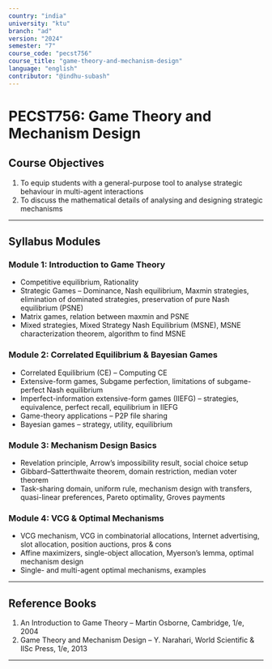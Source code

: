 ```yaml
---
country: "india"
university: "ktu"
branch: "ad"
version: "2024"
semester: "7"
course_code: "pecst756"
course_title: "game-theory-and-mechanism-design"
language: "english"
contributor: "@indhu-subash"
---
```


# PECST756: Game Theory and Mechanism Design  

## Course Objectives

1. To equip students with a general-purpose tool to analyse strategic behaviour in multi-agent interactions  
2. To discuss the mathematical details of analysing and designing strategic mechanisms  

---

## Syllabus Modules

### Module 1: Introduction to Game Theory
- Competitive equilibrium, Rationality  
- Strategic Games – Dominance, Nash equilibrium, Maxmin strategies, elimination of dominated strategies, preservation of pure Nash equilibrium (PSNE)  
- Matrix games, relation between maxmin and PSNE  
- Mixed strategies, Mixed Strategy Nash Equilibrium (MSNE), MSNE characterization theorem, algorithm to find MSNE  

### Module 2: Correlated Equilibrium & Bayesian Games
- Correlated Equilibrium (CE) – Computing CE  
- Extensive-form games, Subgame perfection, limitations of subgame-perfect Nash equilibrium  
- Imperfect-information extensive-form games (IIEFG) – strategies, equivalence, perfect recall, equilibrium in IIEFG  
- Game-theory applications – P2P file sharing  
- Bayesian games – strategy, utility, equilibrium  

### Module 3: Mechanism Design Basics
- Revelation principle, Arrow’s impossibility result, social choice setup  
- Gibbard–Satterthwaite theorem, domain restriction, median voter theorem  
- Task-sharing domain, uniform rule, mechanism design with transfers, quasi-linear preferences, Pareto optimality, Groves payments  

### Module 4: VCG & Optimal Mechanisms
- VCG mechanism, VCG in combinatorial allocations, Internet advertising, slot allocation, position auctions, pros & cons  
- Affine maximizers, single-object allocation, Myerson’s lemma, optimal mechanism design  
- Single- and multi-agent optimal mechanisms, examples  

---

## Reference Books

1. An Introduction to Game Theory – Martin Osborne, Cambridge, 1/e, 2004  
2. Game Theory and Mechanism Design – Y. Narahari, World Scientific & IISc Press, 1/e, 2013  

---
